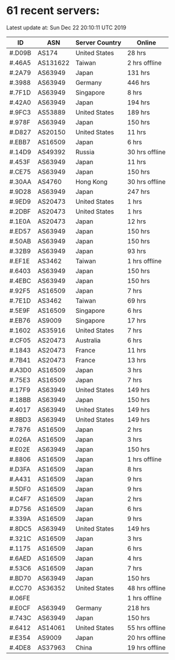 # 61 recent servers:

Latest update at: Sun Dec 22 20:10:11 UTC 2019

| ID | ASN | Server Country | Online |
| -- | --- | -------------- | ------ |
| #.D09B | AS174 | United States | 28 hrs |
| #.46A5 | AS131622 | Taiwan | 2 hrs offline |
| #.2A79 | AS63949 | Japan | 131 hrs |
| #.3988 | AS63949 | Germany | 446 hrs |
| #.7F1D | AS63949 | Singapore | 8 hrs |
| #.42A0 | AS63949 | Japan | 194 hrs |
| #.9FC3 | AS53889 | United States | 189 hrs |
| #.978F | AS63949 | Japan | 150 hrs |
| #.D827 | AS20150 | United States | 11 hrs |
| #.EBB7 | AS16509 | Japan | 6 hrs |
| #.14D9 | AS49392 | Russia | 30 hrs offline |
| #.453F | AS63949 | Japan | 11 hrs |
| #.CE75 | AS63949 | Japan | 150 hrs |
| #.30AA | AS4760 | Hong Kong | 30 hrs offline |
| #.9D28 | AS63949 | Japan | 247 hrs |
| #.9ED9 | AS20473 | United States | 1 hrs |
| #.2DBF | AS20473 | United States | 1 hrs |
| #.1E0A | AS20473 | Japan | 12 hrs |
| #.ED57 | AS63949 | Japan | 150 hrs |
| #.50AB | AS63949 | Japan | 150 hrs |
| #.32B9 | AS63949 | Japan | 93 hrs |
| #.EF1E | AS3462 | Taiwan | 1 hrs offline |
| #.6403 | AS63949 | Japan | 150 hrs |
| #.4EBC | AS63949 | Japan | 150 hrs |
| #.92F5 | AS16509 | Japan | 7 hrs |
| #.7E1D | AS3462 | Taiwan | 69 hrs |
| #.5E9F | AS16509 | Singapore | 6 hrs |
| #.EB76 | AS9009 | Singapore | 17 hrs |
| #.1602 | AS35916 | United States | 7 hrs |
| #.CF05 | AS20473 | Australia | 6 hrs |
| #.1843 | AS20473 | France | 11 hrs |
| #.7B41 | AS20473 | France | 13 hrs |
| #.A3D0 | AS16509 | Japan | 3 hrs |
| #.75E3 | AS16509 | Japan | 7 hrs |
| #.17F9 | AS63949 | United States | 149 hrs |
| #.18BB | AS63949 | Japan | 150 hrs |
| #.4017 | AS63949 | United States | 149 hrs |
| #.8BD3 | AS63949 | United States | 149 hrs |
| #.7876 | AS16509 | Japan | 2 hrs |
| #.026A | AS16509 | Japan | 3 hrs |
| #.E02E | AS63949 | Japan | 150 hrs |
| #.8806 | AS16509 | Japan | 1 hrs offline |
| #.D3FA | AS16509 | Japan | 8 hrs |
| #.A431 | AS16509 | Japan | 9 hrs |
| #.5DF0 | AS16509 | Japan | 9 hrs |
| #.C4F7 | AS16509 | Japan | 2 hrs |
| #.D756 | AS16509 | Japan | 6 hrs |
| #.339A | AS16509 | Japan | 9 hrs |
| #.8DC5 | AS63949 | United States | 149 hrs |
| #.321C | AS16509 | Japan | 3 hrs |
| #.1175 | AS16509 | Japan | 6 hrs |
| #.6AED | AS16509 | Japan | 4 hrs |
| #.53C6 | AS16509 | Japan | 7 hrs |
| #.BD70 | AS63949 | Japan | 150 hrs |
| #.CC70 | AS36352 | United States | 48 hrs offline |
| #.06FE |  |  | 1 hrs offline |
| #.E0CF | AS63949 | Germany | 218 hrs |
| #.743C | AS63949 | Japan | 150 hrs |
| #.6412 | AS14061 | United States | 55 hrs offline |
| #.E354 | AS9009 | Japan | 20 hrs offline |
| #.4DE8 | AS37963 | China | 19 hrs offline |

